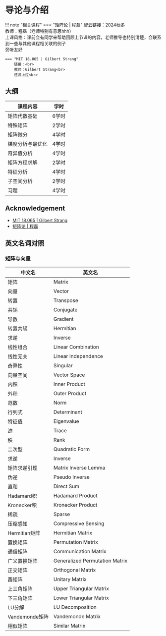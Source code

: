 # 导论与介绍

!!! note "相关课程"
    === "矩阵论 | 程磊"
        智云链接：[2024秋冬](https://classroom.zju.edu.cn/livingroom?course_id=66128&sub_id=1264000)<br>
        教师：程磊（老师特别有意思hhh）<br>
        上课风格：课前会有同学来帮助回顾上节课的内容，老师推导也特别清楚，会联系到一些与其他课程相关联的例子<br>
        旁听友好<br>

    === "MIT 18.065 | Gilbert Strang"
        链接：<br>
        教师：Gilbert Strang<br>
        还没上过<br>

## 大纲

| 课程内容         | 学时  |
|------------------|-------|
| 矩阵代数基础     | 6学时 |
| 特殊矩阵         | 2学时 |
| 矩阵微分         | 4学时 |
| 梯度分析与最优化 | 4学时 |
| 奇异值分析       | 4学时 |
| 矩阵方程求解     | 2学时 |
| 特征分析         | 4学时 |
| 子空间分析       | 2学时 |
| 习题             | 4学时 |


## Acknowledgement

- [MIT 18.065 | Gilbert Strang](https://www.youtube.com/watch?v=ZK3O402wf1c&list=PLUl4u3cNGP61Oq3tWYp6V_F-5BBJyqSQH)
- [矩阵论 | 程磊](https://classroom.zju.edu.cn/livingroom?course_id=66128&sub_id=1264000)




## 英文名词对照

### 矩阵与向量

| 中文名         | 英文名                        |
|----------------|-------------------------------|
| 矩阵           | Matrix                        |
| 向量           | Vector                        |
| 转置           | Transpose                     |
| 共轭           | Conjugate                     |
| 导数           | Gradient                      |
| 转置共轭       | Hermitian                     |
| 求逆           | Inverse                       |
| 线性组合       | Linear Combination            |
| 线性无关       | Linear Independence           |
| 奇异性         | Singular                      |
| 向量空间       | Vector Space                  |
| 内积           | Inner Product                 |
| 外积           | Outer Product                 |
| 范数           | Norm                          |
| 行列式         | Determinant                   |
| 特征值         | Eigenvalue                    |
| 迹             | Trace                         |
| 秩             | Rank                          |
| 二次型             | Quadratic Form                |
| 求逆           | Inverse                       |
| 矩阵求逆引理   | Matrix Inverse Lemma          |
| 伪逆           | Pseudo Inverse                |
| 直和           | Direct Sum                    |
| Hadamard积     | Hadamard Product              |
| Kronecker积    | Kronecker Product             |
| 稀疏           | Sparse                        |
| 压缩感知       | Compressive Sensing           |
| Hermitian矩阵  | Hermitian Matrix              |
| 置换矩阵       | Permutation Matrix            |
| 通信矩阵       | Communication Matrix          |
| 广义置换矩阵   | Generalized Permutation Matrix|
| 正交矩阵       | Orthogonal Matrix             |
| 酉矩阵         | Unitary Matrix                |
| 上三角矩阵     | Upper Triangular Matrix       |
| 下三角矩阵     | Lower Triangular Matrix       |
| LU分解         | LU Decomposition              |
| Vandemonde矩阵 | Vandemonde Matrix             |
| 相似矩阵       | Similar Matrix                |

